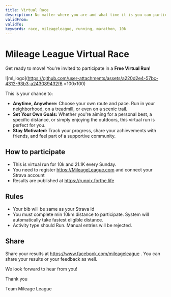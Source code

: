 ```yaml
---
title: Virtual Race 
description: No matter where you are and what time it is you can participate in this race for free
validFrom:
validTo:
keywords: race, mileageleague, running, marathon, 10k
---
```

# Mileage League Virtual Race 

Get ready to move! You're invited to participate in a **Free Virtual Run**!

![ml_logo](https://github.com/user-attachments/assets/a220d2e4-57bc-4312-93b3-a243089432f6 =100x100)

This is your chance to:

-   **Anytime, Anywhere:** Choose your own route and pace. Run in your neighborhood, on a treadmill, or even on a scenic trail.
-   **Set Your Own Goals:** Whether you're aiming for a personal best, a specific distance, or simply enjoying the outdoors, this virtual run is perfect for you.
-   **Stay Motivated:** Track your progress, share your achievements with friends, and feel part of a supportive community.

## How to participate

- This is virtual run for 10k and 21.1K every Sunday.  
- You need to register https://MileageLeague.com and connect your Strava account 
- Results are published at https://runpix.forthe.life

## Rules

- Your bib will be same as your Strava Id
- You must complete min 10km distance to participate.  System will automatically take fastest eligible distance.
- Activity type should Run.  Manual entries will be rejected.

## Share

Share your results at https://www.facebook.com/mileageleague .  You can share your results or your feedback as well.  

We look forward to hear from you!

Thank you 

Team Mileage League
